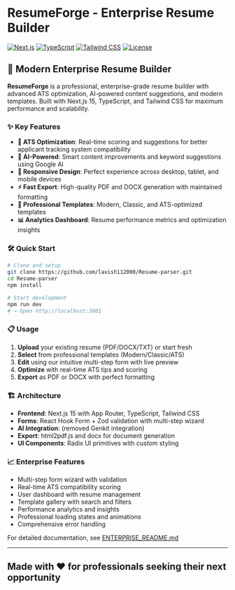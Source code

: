 # ResumeForge - Enterprise Resume Builder

[![Next.js](https://img.shields.io/badge/Next.js-15.3.3-black?style=flat-square&logo=next.js)](https://nextjs.org/)
[![TypeScript](https://img.shields.io/badge/TypeScript-5.0-blue?style=flat-square&logo=typescript)](https://www.typescriptlang.org/)
[![Tailwind CSS](https://img.shields.io/badge/Tailwind-3.4.1-06B6D4?style=flat-square&logo=tailwindcss)](https://tailwindcss.com/)
[![License](https://img.shields.io/badge/License-MIT-green?style=flat-square)](./LICENSE)

## 🚀 Modern Enterprise Resume Builder

**ResumeForge** is a professional, enterprise-grade resume builder with advanced ATS optimization, AI-powered content suggestions, and modern templates. Built with Next.js 15, TypeScript, and Tailwind CSS for maximum performance and scalability.

### ✨ Key Features

- **🎯 ATS Optimization**: Real-time scoring and suggestions for better applicant tracking system compatibility
- **🤖 AI-Powered**: Smart content improvements and keyword suggestions using Google AI
- **📱 Responsive Design**: Perfect experience across desktop, tablet, and mobile devices
- **⚡ Fast Export**: High-quality PDF and DOCX generation with maintained formatting
- **🎨 Professional Templates**: Modern, Classic, and ATS-optimized templates
- **📊 Analytics Dashboard**: Resume performance metrics and optimization insights

### 🛠 Quick Start

```bash
# Clone and setup
git clone https://github.com/lavish112000/Resume-parser.git
cd Resume-parser
npm install

# Start development
npm run dev
# → Open http://localhost:3001
```

### 📋 Usage

1. **Upload** your existing resume (PDF/DOCX/TXT) or start fresh
2. **Select** from professional templates (Modern/Classic/ATS)
3. **Edit** using our intuitive multi-step form with live preview
4. **Optimize** with real-time ATS tips and scoring
5. **Export** as PDF or DOCX with perfect formatting

### 🏗 Architecture

- **Frontend**: Next.js 15 with App Router, TypeScript, Tailwind CSS
- **Forms**: React Hook Form + Zod validation with multi-step wizard
- **AI Integration**: (removed Genkit integration)
- **Export**: html2pdf.js and docx for document generation
- **UI Components**: Radix UI primitives with custom styling

### 📈 Enterprise Features

- Multi-step form wizard with validation
- Real-time ATS compatibility scoring
- User dashboard with resume management
- Template gallery with search and filters
- Performance analytics and insights
- Professional loading states and animations
- Comprehensive error handling

For detailed documentation, see [ENTERPRISE_README.md](./ENTERPRISE_README.md)

---

## Made with ❤️ for professionals seeking their next opportunity
